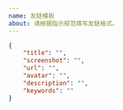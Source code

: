 ```yaml
---
name: 友链模板
about: 请根据指示规范填写友链格式。
---
```


<!-- 请在下方代码块的双引号中填写 -->
```json
{
    "title": "",
    "screenshot": "",
    "url": "",
    "avatar": "",
    "description": "",
    "keywords": ""
}
```

<!--
"title": "站点名称",
"screenshot": "站点预览图链接",
"url": "站点链接",
"avatar": "头像链接",
"description": "站点描述",
"keywords": "关键词，作为分组名"
-->

<!-- 示例 -->

<!--
"title": "皓户庭の博客",
"screenshot": "https://cdn.jsdelivr.net/gh/sectsnow/images/img/202111302042236.png",
"url": "https://blog.dockers.top/",
"avatar": "https://blog.dockers.top/img/favicon_1.png",
"description": "都城十日雪，庭户皓已盈。呼儿试轻扫，留伴小窗明。",
"keywords": ""
-->
